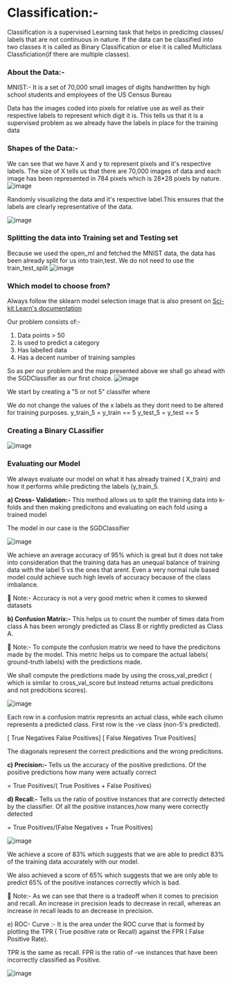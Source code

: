 # Classification:-

Classification is a supervised Learning task that helps in predicitng classes/ labels that are not continuous in nature. If the data can be classified into two classes it is called as Binary Classification or else it is called Multiclass Classficiation(if there are multiple classes).

### About the Data:-

MNIST:- It is a set of 70,000 small images of digits handwritten by high school students and employees of the US Census Bureau

Data has the images coded into pixels for relative use as well as their respective labels to represent which digit it is. This tells us that it is a supervised problem as we already have the labels in place for the training data

### Shapes of the Data:-

We can see that we have X and y to represent pixels and it's respective labels.
The size of X tells us that there are 70,000 images of data and each image has been represented in 784 pixels which is 28*28 pixels by nature.
![image](https://user-images.githubusercontent.com/100412162/174502604-7b6e0a9e-560d-4365-a2e7-eac38624e4f5.png)


Randomly visualizing the data and it's respective label.This ensures that the labels are clearly representative of the data.

![image](https://user-images.githubusercontent.com/100412162/174502668-b636ffdb-9aa6-4a65-8558-8ea8c8c68bb9.png)

### Splitting the data into Training set and Testing set

Because we used the open_ml and fetched the MNIST data, the data has been already split for us into train,test. We do not need to use the train_test_split
![image](https://user-images.githubusercontent.com/100412162/174502712-44fc7dfb-ded1-4f72-8e26-05afff7ecc10.png)

### Which model to choose from?

Always follow the sklearn model selection image that is also present on [Sci-kit Learn's documentation](https://scikit-learn.org/stable/tutorial/machine_learning_map/)

Our problem consists of:-
1) Data points > 50
2) Is used to predict a category
3) Has labelled data
4) Has a decent number of training samples

So as per our problem and the map presented above we shall go ahead with the SGDClassifier as our first choice.
![image](https://user-images.githubusercontent.com/100412162/174502844-0e4e6d6f-b7fc-4327-924e-f812ceed228e.png)

We start by creating a "5 or not 5" classifer where

We do not change the values of the x labels as they dont need to be altered for training purposes.
y_train_5 = y_train == 5
y_test_5 = y_test == 5

### Creating a Binary CLassifier
![image](https://user-images.githubusercontent.com/100412162/174502761-e75cda4e-3485-4b74-962a-1182bacc2d65.png)

### Evaluating our Model

We always evaluate our model on what it has already trained ( X_train) and how it performs while predicting the labels (y_train_5.

**a) Cross- Validation:-** This method allows us to split the training data into k-folds and then making predicitons and evaluating on each fold using a trained model

The model in our case is the SGDClassifier 

![image](https://user-images.githubusercontent.com/100412162/174503024-f948095f-9dd1-4c7a-ba2c-9e9a894694c5.png)

We achieve an average accuracy of 95% which is great but it does not take into consideration that the training data has an unequal balance of training data with the label 5 vs the ones that arent. Even a very normal rule based model could achieve such high levels of accuracy because of the class imbalance.

📝 Note:- Accuracy is not a very good metric when it comes to skewed datasets

**b) Confusion Matrix:-** This helps us to count the number of times data from class A has been wrongly predicted as Class B or rightly predicted as Class A.

📝 Note:- To compute the confusion matrix we need to have the predicitons made by the model. This metric helps us to compare the actual labels( ground-truth labels) with the predictions made.

We shall compute the predictions made by using the cross_val_predict ( which is similar to cross_val_score but instead returns actual predicitons and not predcitions scores).

![image](https://user-images.githubusercontent.com/100412162/174503229-eab202fc-151b-4bc5-b7d0-64f79651746d.png)

Each row in a confusion matrix represnts an actual class, while each cilumn represents a predicted class. First row is the -ve class (non-5's predicted).

[ True Negatives   False Positives]
[ False Negatives  True Positives]

The diagonals represent the correct predicitions and the wrong predicitons.


**c) Precision:-** Tells us the accuracy of the positive predictions. Of the positive predictions how many were actually correct

= True Positives/( True Positives + False Positives)

**d) Recall:-** Tells us the ratio of positive instances that are correctly detected by the classifier. Of all the positive instances,how many were correctly detected

= True Positives/(False Negatives + True Positives)

![image](https://user-images.githubusercontent.com/100412162/174503664-39b47ab2-0f1a-4f02-a2f6-37f83b1698f3.png)

We achieve a score of 83% which suggests that we are able to predict 83% of the training data accurately with our model.

We also achieved a score of 65% which suggests that we are only able to predict 65% of the positive instances correctly which is bad.

📝 Note:- As we can see that there is a tradeoff when it comes to precision and recall. An increase in precision leads to decrease in recall, whereas an increase in recall leads to an decrease in precision.

e) ROC- Curve :- It is the area under the ROC curve that is formed by plotting the TPR ( True positive rate or Recall) against the FPR ( False Positive Rate).

TPR is the same as recall. 
FPR is the ratio of -ve instances that have been incorrectly classified as Positive.

![image](https://user-images.githubusercontent.com/100412162/174504398-8bf251eb-55de-4a45-9b04-3059ae28224e.png)






